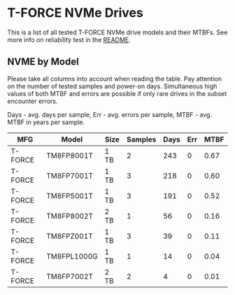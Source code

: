 T-FORCE NVMe Drives
===================

This is a list of all tested T-FORCE NVMe drive models and their MTBFs. See more
info on reliability test in the [README](https://github.com/linuxhw/SMART).

NVME by Model
------------

Please take all columns into account when reading the table. Pay attention on the
number of tested samples and power-on days. Simultaneous high values of both MTBF
and errors are possible if only rare drives in the subset encounter errors.

Days - avg. days per sample,
Err  - avg. errors per sample,
MTBF - avg. MTBF in years per sample.

| MFG       | Model              | Size   | Samples | Days  | Err   | MTBF |
|-----------|--------------------|--------|---------|-------|-------|------|
| T-FORCE   | TM8FP8001T         | 1 TB   | 2       | 243   | 0     | 0.67   |
| T-FORCE   | TM8FP7001T         | 1 TB   | 3       | 218   | 0     | 0.60   |
| T-FORCE   | TM8FP5001T         | 1 TB   | 3       | 191   | 0     | 0.52   |
| T-FORCE   | TM8FP8002T         | 2 TB   | 1       | 56    | 0     | 0.16   |
| T-FORCE   | TM8FPZ001T         | 1 TB   | 3       | 39    | 0     | 0.11   |
| T-FORCE   | TM8FPL1000G        | 1 TB   | 1       | 14    | 0     | 0.04   |
| T-FORCE   | TM8FP7002T         | 2 TB   | 2       | 4     | 0     | 0.01   |
